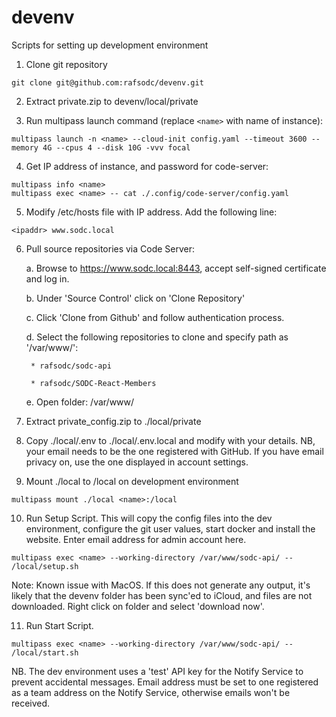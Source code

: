 # devenv
Scripts for setting up development environment

1. Clone git repository
```
git clone git@github.com:rafsodc/devenv.git
```

2. Extract private.zip to devenv/local/private

3. Run multipass launch command (replace ```<name>``` with name of instance):
``` 
multipass launch -n <name> --cloud-init config.yaml --timeout 3600 --memory 4G --cpus 4 --disk 10G -vvv focal
```

4. Get IP address of instance, and password for code-server:
```
multipass info <name>
multipass exec <name> -- cat ./.config/code-server/config.yaml 
```

5. Modify /etc/hosts file with IP address.  Add the following line:
```
<ipaddr> www.sodc.local
``` 

6. Pull source repositories via Code Server:
  
    a. Browse to https://www.sodc.local:8443, accept self-signed certificate and log in.

    b. Under 'Source Control' click on 'Clone Repository'

    c. Click 'Clone from Github' and follow authentication process.

    d. Select the following repositories to clone and specify path as '/var/www/':
    
        * rafsodc/sodc-api
        
        * rafsodc/SODC-React-Members

    e. Open folder: /var/www/

7. Extract private_config.zip to ./local/private

8. Copy ./local/.env to ./local/.env.local and modify with your details.  NB, your email needs to be the one registered with GitHub.  If you have email privacy on, use the one displayed in account settings.

9. Mount ./local to /local on development environment
```
multipass mount ./local <name>:/local
```

10. Run Setup Script.  This will copy the config files into the dev environment, configure the git user values, start docker and install the website. Enter email address for admin account here.
```
multipass exec <name> --working-directory /var/www/sodc-api/ -- /local/setup.sh 
```
Note: Known issue with MacOS.  If this does not generate any output, it's likely that the devenv folder has been sync'ed to iCloud, and files are not downloaded.  Right click on folder and select 'download now'.

11. Run Start Script.
```
multipass exec <name> --working-directory /var/www/sodc-api/ -- /local/start.sh 
```

NB.  The dev environment uses a 'test' API key for the Notify Service to prevent accidental messages.  Email address must be set to one registered as a team address on the Notify Service, otherwise emails won't be received.
